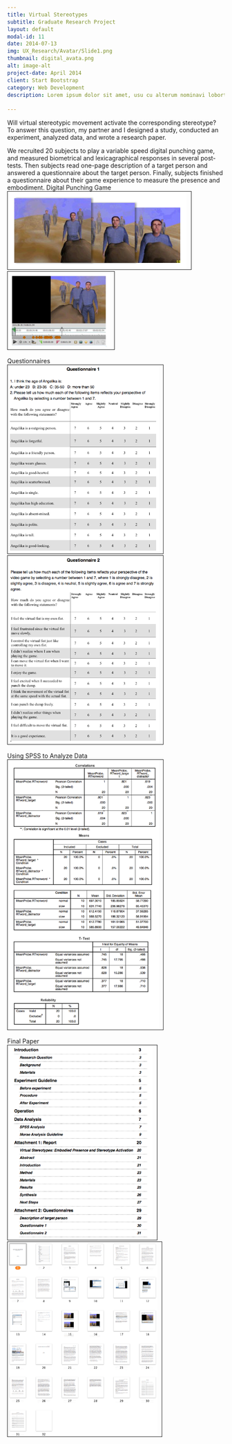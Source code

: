 ```yaml
---
title: Virtual Stereotypes
subtitle: Graduate Research Project
layout: default
modal-id: 11
date: 2014-07-13
img: UX_Research/Avatar/Slide1.png
thumbnail: digital_avata.png
alt: image-alt
project-date: April 2014
client: Start Bootstrap
category: Web Development
description: Lorem ipsum dolor sit amet, usu cu alterum nominavi lobortis. At duo novum diceret. Tantas apeirian vix et, usu sanctus postulant inciderint ut, populo diceret necessitatibus in vim. Cu eum dicam feugiat noluisse.

---
```

Will virtual stereotypic movement activate the corresponding stereotype? To answer this question,  my partner and I designed a study, conducted an experiment, analyzed data, and wrote a research paper.

We recruited 20 subjects to play a variable speed digital punching game, and measured biometrical and lexicagraphical responses in several post-tests. Then subjects read one-page description of a target person and answered a questionnaire about the target person. Finally, subjects finished a questionnaire about their game experience to measure the presence and embodiment.
Digital Punching Game  
<img src="img/portfolio/UX_Research/Avatar/page_2.png" height="180px" border="1px" style="PADDING-RIGHT: 10px"> 
<img src="img/portfolio/UX_Research/Avatar/copy_of_page_3.png" height="180px" border="1px" style="PADDING-RIGHT: 10px"> 

Questionnaires   
<img src="img/portfolio/UX_Research/Avatar/questionnair1.png" width="350px" border="1px" style="PADDING-RIGHT: 10px">
<img src="img/portfolio/UX_Research/Avatar/questionnair2.png" width ="350px" border="1px" style="PADDING-RIGHT: 10px">

Using SPSS to Analyze Data  
<img src="img/portfolio/UX_Research/Avatar/SPSS.png" width ="350px" border="1px" style="PADDING-RIGHT: 10px">

Final Paper  
<img src="img/portfolio/UX_Research/Avatar/paper_index.png" height ="450px" border="1px" style="PADDING-RIGHT: 10px">
<img src="img/portfolio/UX_Research/Avatar/Avata_Paper.png" height ="450px" border="1px" style="PADDING-RIGHT: 10px">
